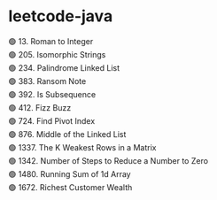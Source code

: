 # leetcode-java

🟢 13. Roman to Integer <br/>
🟢 205. Isomorphic Strings <br/>
🟢 234. Palindrome Linked List <br/>
🟢 383. Ransom Note <br/>
🟢 392. Is Subsequence <br/>
🟢 412. Fizz Buzz <br/>
🟢 724. Find Pivot Index <br/>
🟢 876. Middle of the Linked List <br/>
🟢 1337. The K Weakest Rows in a Matrix <br/>
🟢 1342. Number of Steps to Reduce a Number to Zero <br/>
🟢 1480. Running Sum of 1d Array <br/>
🟢 1672. Richest Customer Wealth <br/>